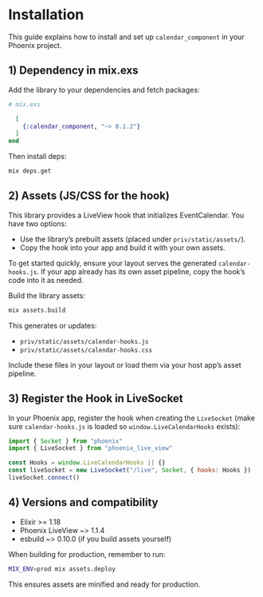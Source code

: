 # Installation

This guide explains how to install and set up `calendar_component` in your Phoenix project.

## 1) Dependency in mix.exs

Add the library to your dependencies and fetch packages:

```elixir
# mix.exs

  [
    {:calendar_component, "~> 0.1.2"}
  ]
end
```

Then install deps:

```bash
mix deps.get
```

## 2) Assets (JS/CSS for the hook)

This library provides a LiveView hook that initializes EventCalendar. You have two options:

- Use the library’s prebuilt assets (placed under `priv/static/assets/`).
- Copy the hook into your app and build it with your own assets.

To get started quickly, ensure your layout serves the generated `calendar-hooks.js`. If your app already has its own asset pipeline, copy the hook’s code into it as needed.

Build the library assets:

```bash
mix assets.build
```

This generates or updates:
- `priv/static/assets/calendar-hooks.js`
- `priv/static/assets/calendar-hooks.css`

Include these files in your layout or load them via your host app’s asset pipeline.

## 3) Register the Hook in LiveSocket

In your Phoenix app, register the hook when creating the `LiveSocket` (make sure `calendar-hooks.js` is loaded so `window.LiveCalendarHooks` exists):

```javascript
import { Socket } from "phoenix"
import { LiveSocket } from "phoenix_live_view"

const Hooks = window.LiveCalendarHooks || {}
const liveSocket = new LiveSocket("/live", Socket, { hooks: Hooks })
liveSocket.connect()
```

## 4) Versions and compatibility

- Elixir >= 1.18
- Phoenix LiveView ~> 1.1.4
- esbuild ~> 0.10.0 (if you build assets yourself)

When building for production, remember to run:

```bash
MIX_ENV=prod mix assets.deploy
```

This ensures assets are minified and ready for production.
